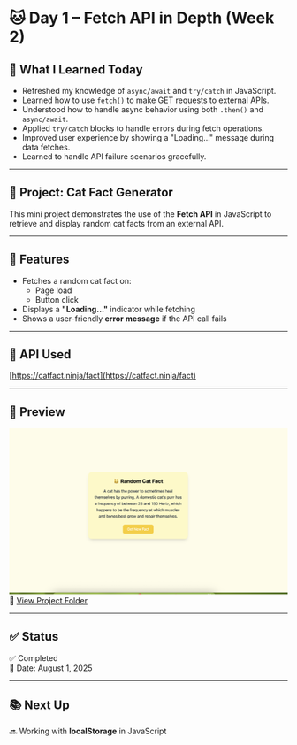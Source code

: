 # 🐱 Day 1 – Fetch API in Depth (Week 2)

## 📘 What I Learned Today

- Refreshed my knowledge of `async/await` and `try/catch` in JavaScript.
- Learned how to use `fetch()` to make GET requests to external APIs.
- Understood how to handle async behavior using both `.then()` and `async/await`.
- Applied `try/catch` blocks to handle errors during fetch operations.
- Improved user experience by showing a "Loading..." message during data fetches.
- Learned to handle API failure scenarios gracefully.

---

## 📌 Project: Cat Fact Generator

This mini project demonstrates the use of the **Fetch API** in JavaScript to retrieve and display random cat facts from an external API.

---

## 🚀 Features

- Fetches a random cat fact on:
  - Page load
  - Button click
- Displays a **"Loading..."** indicator while fetching
- Shows a user-friendly **error message** if the API call fails

---

## 🔗 API Used

[https://catfact.ninja/fact](https://catfact.ninja/fact)

---
## 📸 Preview

![Cat Fact Generator Screenshot](preview.png)
📁 [View Project Folder](./project/)

---

## ✅ Status

✅ Completed  
📅 Date: August 1, 2025

---

## 📚 Next Up

🔜 Working with **localStorage** in JavaScript


